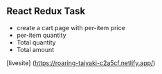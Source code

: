 ## React Redux Task

- create a cart page with per-item price
- per-item quantity
- Total quantity 
- Total amount

[livesite] (https://roaring-taiyaki-c2a5cf.netlify.app/)